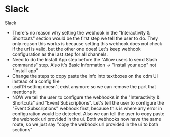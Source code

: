 # Slack

Slack

- There's no reason why setting the webhook in the "Interactivity & Shortcuts" section would be the first step we tell the user to do. They only reason this works is because setting this webhook does not check if the url is valid, but the other one does! Let's keep webhook configuration as the last step for all channels.
- Need to do the Install App step before the "Allow users to send Slash commands" step. Also it's Basic Information -> "Install your app" not "Install app"
- Change the steps to copy paste the info into textboxes on the cdm UI instead of a config file
- `useRTM` setting doesn't exist anymore so we can remove the part that mentions it
- NOW we tell the user to configure the webhooks in the "Interactivity & Shortcuts" and "Event Subscriptions". Let's tell the user to configure the "Event Subscriptions" webhook first, because this is where any error in configuration would be detected. Also we can tell the user to copy paste the webhook url provided in the ui. Both webhooks now have the same route, so we just say "copy the webhook url provided in the ui to both sections"

